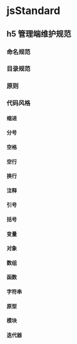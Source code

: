 # jsStandard
## h5 管理端维护规范
### 命名规范

### 目录规范

### 原则

### 代码风格

#### 缩进

#### 分号

#### 空格

#### 空行

#### 换行

#### 注释

#### 引号

#### 括号

#### 变量

#### 对象

#### 数组

#### 函数

#### 字符串

#### 原型

#### 模块

#### 迭代器